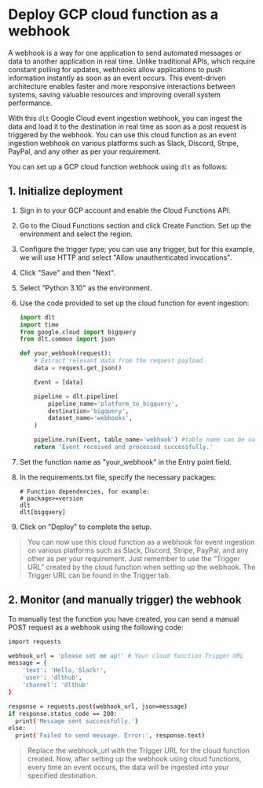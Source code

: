 # Deploy GCP cloud function as a webhook

A webhook is a way for one application to send automated messages or data to another application in real time. Unlike traditional APIs, which require constant polling for updates, webhooks allow applications to push information instantly as soon as an event occurs. This event-driven architecture enables faster and more responsive interactions between systems, saving valuable resources and improving overall system performance.

With this `dlt` Google Cloud event ingestion webhook, you can ingest the data and load it to the destination in real time as soon as a post request is triggered by the webhook. You can use this cloud function as an event ingestion webhook on various platforms such as Slack, Discord, Stripe, PayPal, and any other as per your requirement.

You can set up a GCP cloud function webhook using `dlt` as follows:

## 1. **Initialize deployment**

1. Sign in to your GCP account and enable the Cloud Functions API.
2. Go to the Cloud Functions section and click Create Function. Set up the environment and select the region.
3. Configure the trigger type; you can use any trigger, but for this example, we will use HTTP and select "Allow unauthenticated invocations".
4. Click "Save" and then "Next".
5. Select "Python 3.10" as the environment.
6. Use the code provided to set up the cloud function for event ingestion:

    ```py
    import dlt
    import time
    from google.cloud import bigquery
    from dlt.common import json

    def your_webhook(request):
        # Extract relevant data from the request payload
        data = request.get_json()

        Event = [data]

        pipeline = dlt.pipeline(
            pipeline_name='platform_to_bigquery',
            destination='bigquery',
            dataset_name='webhooks',
        )

        pipeline.run(Event, table_name='webhook') #table_name can be customized
        return 'Event received and processed successfully.'
    ```

7. Set the function name as "your_webhook" in the Entry point field.
8. In the requirements.txt file, specify the necessary packages:

    ```text
    # Function dependencies, for example:
    # package>=version
    dlt
    dlt[bigquery]
    ```

9. Click on "Deploy" to complete the setup.

> You can now use this cloud function as a webhook for event ingestion on various platforms such as Slack, Discord, Stripe, PayPal, and any other as per your requirement. Just remember to use the “Trigger URL” created by the cloud function when setting up the webhook. The Trigger URL can be found in the Trigger tab.


## 2. **Monitor (and manually trigger) the webhook**

To manually test the function you have created, you can send a manual POST request as a webhook using the following code:

```sh
import requests

webhook_url = 'please set me up!' # Your cloud function Trigger URL
message = {
    'text': 'Hello, Slack!',
    'user': 'dlthub',
    'channel': 'dlthub'
}

response = requests.post(webhook_url, json=message)
if response.status_code == 200:
  print('Message sent successfully.')
else:
  print('Failed to send message. Error:', response.text)
```

> Replace the webhook_url with the Trigger URL for the cloud function created.
Now, after setting up the webhook using cloud functions, every time an event occurs, the data will be ingested into your specified destination.

